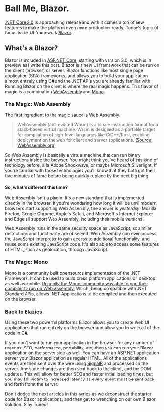 # Ball Me, Blazor.
[.NET Core 3.0](https://dotnet.microsoft.com/download/dotnet-core/3.0) is approaching release and with it comes a ton of new features to make the platform even more production ready. Today's topic of focus is the UI framework [Blazor](https://dotnet.microsoft.com/apps/aspnet/web-apps/client).

## What's a Blazor?
Blazor is included in [ASP.NET Core](https://asp.net), starting with version 3.0, which is in preview as I write this post. Blazor is a new UI framework that can be run on the client (browser) or server. Blazor functions like most single page application (SPA) frameworks, and allows you to build your application almost entirely using C# and the .NET APIs you are already familiar with. Running Blazor on the client is where the real magic happens. This flavor of magic is a combination [WebAssembly](https://webassembly.org/) and [Mono](https://www.mono-project.com/).

### The Magic: Web Assembly
The first ingredient to the magic sauce is Web Assembly.
>WebAssembly (abbreviated Wasm) is a binary instruction format for a stack-based virtual machine. Wasm is designed as a portable target for compilation of high-level languages like C/C++/Rust, enabling deployment on the web for client and server applications. [(Source: WebAssembly.org)](https://webassembly.org/)

So Web Assembly is basically a virtual machine that can run binary instructions inside the browser. You might think you've heard of this kind of techology before, à la Adobe Shockwave, or maybe Microsoft Silverlight. If you're familiar with those technologies you'll know that they both got their five minutes of fame before being quickly replace by the next big thing. 

#### So, what's different this time?
Web Assembly isn't a plugin. It's a new standard that is implemented directly in the browser. If you're wondering how long it will be until modern browsers start supporting Web Assembly, the answer is _yesterday_. Mozilla Firefox, Google Chrome, Apple's Safari, and Microsoft's Internet Explorer and Edge all support Web Assembly, including their mobile versions!

Web Assembly runs in the same security space as JavaScript, so similar restrictions and functinality are observed. Web Assembly can even access the JavaScript interpreter to gain access to additional functionality, and reuse some existing JavaScript code. It's also able to access some features of HTML, such as geolocation, through JavaScript.

### The Magic: Mono
Mono is a community built opensource implementation of the .NET Framework. It can be used to build cross platform applications on desktop as well as mobile. [Recently the Mono community was able to port their compiler to run on Web Assembly.](https://www.mono-project.com/news/2018/01/16/mono-static-webassembly-compilation/) Which, being compatible with .NET Standard APIs, allows .NET Applications to be compiled and then executed on the browser.

### Back to Blazics.
Using these two powerful platforms Blazor allows you to create Web UI applications that run entirely on the browser and allow you to write all of the code in C#. 

If you don't want to run your application in the browser for any number of reasons: SEO, performance, portability, etc, then you can run your Blazor application on the server side as well. You can have an ASP.NET application server your Blazor application as regular HTML. All of the applications events are then sent over the wire using [SignalR](https://dotnet.microsoft.com/apps/aspnet/real-time) and processed on the server. Any state changes are then sent back to the client, and the DOM updates. This will allow for better SEO and faster initial loading times, but you may fall victim to increased latency as every event must be sent back and forth fromt the server.

Don't dodge the next articles in this series as we deconstruct the starter code for Blazor applications, and then get to wrenching on our own Blazor solution. Stay Tuned!


